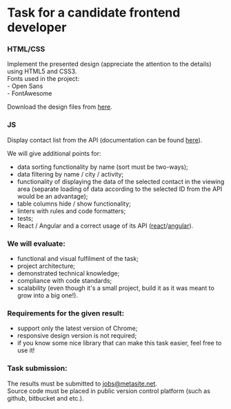 # Task for a candidate frontend developer

### HTML/CSS
Implement the presented design (appreciate the attention to the details) using HTML5 and CSS3.  
Fonts used in the project:  
- Open Sans  
- FontAwesome  

Download the design files from [here](https://github.com/Metasiteorg/frontend-task/tree/main/design).

### JS
Display contact list from the API (documentation can be found [here](https://frontend-task.m3tasite.net/docs/)).

We will give additional points for:
- data sorting functionality by name (sort must be two-ways);
- data filtering by name / city / activity;
- functionality of displaying the data of the selected contact in the viewing area (separate loading of data according to the selected ID from the API would be an advantage);
- table columns hide / show functionality;
- linters with rules and code formatters;
- tests;
- React / Angular and a correct usage of its API ([react](https://reactjs.org/docs/react-api.html)/[angular](https://angular.io/api)).

### We will evaluate:
- functional and visual fulfilment of the task;
- project architecture;
- demonstrated technical knowledge;
- compliance with code standards;
- scalability (even though it's a small project, build it as it was meant to grow into a big one!).

### Requirements for the given result:
- support only the latest version of Chrome;
- responsive design version is not required;
- if you know some nice library that can make this task easier, feel free to use it!

### Task submission:
The results must be submitted to jobs@metasite.net.  
Source code must be placed in public version control platform (such as github, bitbucket and etc.).
